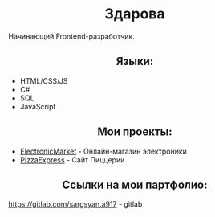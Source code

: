 <h1 style="text-align: center;">Здарова</h1>

Начинающий Frontend-разработчик.


<h2 style="text-align: center;">Языки:</h2>

- HTML/CSS/JS
- C#
- SQL
- JavaScript

<h2 style="text-align: center;">Мои проекты:</h2>

- [ElectronicMarket](https://github.com/MainMaestro/ElectronicMarket) - Онлайн-магазин электроники
- [PizzaExpress](https://github.com/MainMaestro/PizzaExpress) - Сайт Пиццерии

<h2 style="text-align: center;">Ссылки на мои партфолио:</h2>

https://gitlab.com/sargsyan.a917 - gitlab
